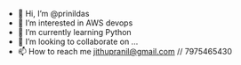 - 👋 Hi, I’m @prinildas
- 👀 I’m interested in AWS devops
- 🌱 I’m currently learning Python
- 💞️ I’m looking to collaborate on ...
- 📫 How to reach me jithupranil@gmail.com // 7975465430

<!---
prinildas/prinildas is a ✨ special ✨ repository because its `README.md` (this file) appears on your GitHub profile.
You can click the Preview link to take a look at your changes.
--->
